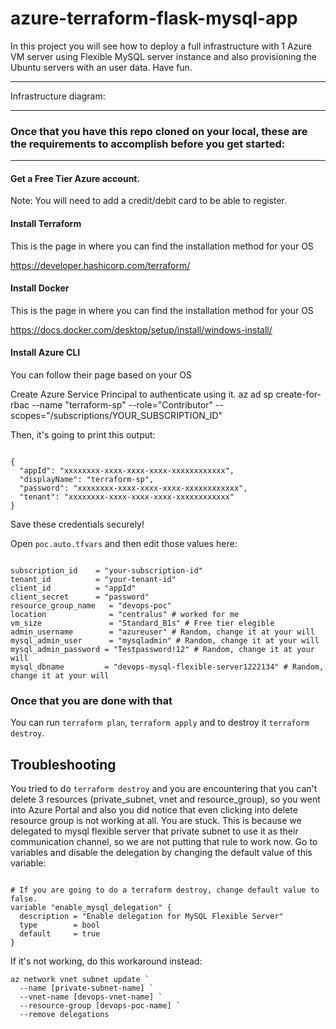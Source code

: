 # azure-terraform-flask-mysql-app
In this project you will see how to deploy a full infrastructure with 1 Azure VM server using Flexible MySQL server instance and also provisioning the Ubuntu servers with an user data. Have fun.

---

Infrastructure diagram:



---

### Once that you have this repo cloned on your local, these are the requirements to accomplish before you get started: 

---

#### Get a Free Tier Azure account.  

Note: You will need to add a credit/debit card to be able to register. 

#### Install Terraform 

This is the page in where you can find the installation method for your OS 

https://developer.hashicorp.com/terraform/

#### Install Docker 

This is the page in where you can find the installation method for your OS 

https://docs.docker.com/desktop/setup/install/windows-install/ 

#### Install Azure CLI 

You can follow their page based on your OS 

Create Azure Service Principal to authenticate using it.
az ad sp create-for-rbac --name "terraform-sp" --role="Contributor" --scopes="/subscriptions/YOUR_SUBSCRIPTION_ID"

Then, it's going to print this output:

```

{
  "appId": "xxxxxxxx-xxxx-xxxx-xxxx-xxxxxxxxxxxx",
  "displayName": "terraform-sp",
  "password": "xxxxxxxx-xxxx-xxxx-xxxx-xxxxxxxxxxxx",
  "tenant": "xxxxxxxx-xxxx-xxxx-xxxx-xxxxxxxxxxxx"
}

```
Save these credentials securely!

Open `poc.auto.tfvars` and then edit those values here:

```

subscription_id    = "your-subscription-id"
tenant_id          = "your-tenant-id"
client_id          = "appId"
client_secret      = "password"
resource_group_name   = "devops-poc"
location              = "centralus" # worked for me
vm_size               = "Standard_B1s" # Free tier elegible
admin_username        = "azureuser" # Random, change it at your will
mysql_admin_user      = "mysqladmin" # Random, change it at your will
mysql_admin_password = "Testpassword!12" # Random, change it at your will
mysql_dbname         = "devops-mysql-flexible-server1222134" # Random, change it at your will

```

### Once that you are done with that

You can run `terraform plan`, `terraform apply` and to destroy it `terraform destroy`.


## Troubleshooting
You tried to do `terraform destroy` and you are encountering that you can't delete 3 resources (private_subnet, vnet and  resource_group), so you went into Azure Portal and also you did notice that even clicking into delete resource group is not working at all. You are stuck. This is because we delegated to mysql flexible server that private subnet to use it as their communication channel, so we are not putting that rule to work now. Go to variables and disable the delegation by changing the default value of this variable:

```

# If you are going to do a terraform destroy, change default value to false.
variable "enable_mysql_delegation" {
  description = "Enable delegation for MySQL Flexible Server"
  type        = bool
  default     = true
}
```

If it's not working, do this workaround instead: 

```
az network vnet subnet update `
  --name [private-subnet-name] `
  --vnet-name [devops-vnet-name] `
  --resource-group [devops-poc-name] `
  --remove delegations

```
